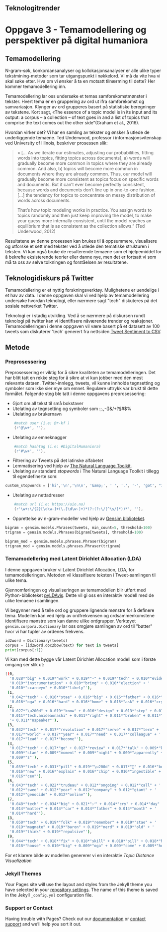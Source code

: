 ## Teknologitrender

# Oppgave 3 - Temamodellering og perspektiver på digital humaniora 

## Temamodellering

N-gram-søk, konkordansanalyser og kollokasjonsanalyser er alle ulike typer tekstmining-metoder som tar utgangspunkt i nøkkelord. Vi må da vite hva vi skal søke etter. Hva om vi ønsker å ta en motsatt tilnærming til dette? Her kommer temamodellering inn.

Temamodellering lar oss undersøke et temas samforekomstmønster i tekster. Hvert tema er en gruppering av ord ut ifra samforekomst og samvariasjon. Klynger av ord grupperes basert på statistiske beregninger av tekstene. Kort sagt, «The essence of a topic model is in its input and its output: a corpus – a collection – of text goes in and a list of topics that comprise the text comes out the other side”(Graham et al., 2016).

Hvordan virker det? Vi har en samling av tekster og ønsker å utlede de underliggende temaene. Ted Underwood, professor i informasjonsvitenskap ved University of Illinois, beskriver prosessen slik:

> « [... As we iterate our estimates, adjusting our probabilities, fitting words into topics, fitting topics across         documents], a) words will gradually become more common in topics where they are already common. And also, b) topics will become more common in documents where they are already common. Thus, our model will gradually become more consistent as topics focus on specific words and documents. But it can’t ever become perfectly consistent, because words and documents don’t line up in one-to-one fashion. [...] the tendency for topics to concentrate on messy distribution of words across documents.
> 
> That’s how topic modeling works in practice. You assign words to topics randomly and then just keep improving the model, to make your guess more internally consistent, until the model reaches an equilibrium that is as consistent as the collection allows.” (Ted Underwood, 2012)

Resultatene av denne prosessen kan brukes til å oppsummere, visualisere og utforske et sett med tekster ved å utlede den tematiske strukturen i teksten. Vi kan også bruke de resulterende temaene som et hjelpemiddel for å bekrefte eksisterende teorier eller danne nye, men det er fortsatt vi som må ta oss av selve tolkningen og forståelsen av resultatene.

## Teknologidiskurs på Twitter

Temamodellering er et nyttig forskningsverktøy. Mulighetene er uendelige i et hav av data. I denne oppgaven skal vi ved hjelp av temamodellering undersøke hvordan teknologi, eller nærmere sagt "tech" diskuteres på det sosiale nettverket Twitter.

Teknologi er i stadig utvikling. Ved å se nærmere på diskursen rundt teknologi på twitter kan vi identifisere nåværende trender og reaksjoner. Temamodelleringen i denne oppgaven vil være basert på et datasett av 100 tweets som diskuterer 'tech' generert fra nettsiden [Tweet Sentiment to CSV](https://twitter-sentiment-csv.herokuapp.com).

## Metode

### Preprosessering

Preprosessering er viktig for å sikre kvaliteten av temamodelleringen. Det har blitt tatt en rekke steg for å sikre at vi kun jobber med den mest relevante dataen. Twitter-innlegg, tweets, vil kunne innholde tegnsetting og symboler som ikke sier mye om emnet. Regulære uttrykk var brukt til dette formålet. Følgende steg ble tatt i denne oppgavens preprosessering:

- Gjort om all tekst til små bokstaver
- Utelating av tegnsetting og symboler som :;.,-()&/+?§#$%
- Utelating av brukernavn 
```python
    #match user (i.e: @r-kf )
    (r'@\w+', ''),
```
- Utelating av emneknagger
```python
    #match hashtag (i.e: #DigitalHumaniora)
    (r'#\w+', ''),
```
- Filtrering av Tweets på det latinske alfabetet
- Lemmatisering ved hjelp av [The Natural Language Toolkit](https://www.nltk.org).
- Utelating av standard _stopwords_ i The Natural Language Toolkit i tillegg til egendefinerte som:
```python
custom_stopwords = ['hi','\n','\n\n', '&amp;', ' ', '.', '-', 'got', "it's", 'it’s', "i'm", 'i’m', 'im', 'want', 'like', '$', '@']
```
- Utelating av nettadresser
```python
    #match url (i.e: https://uio.no)
    (r'\w+:\/{2}[\d\w-]+(\.[\d\w-]+)*(?:(?:\/[^\s/]*))*', ''),
```
- Opprettelse av n-gram-modeller ved hjelp av [Gensim biblioteket](https://github.com/RaRe-Technologies/gensim).
```python
bigram = gensim.models.Phrases(tweets, min_count=5, threshold=100)
trigram = gensim.models.Phrases(bigram[tweets], threshold=100)  

bigram_mod = gensim.models.phrases.Phraser(bigram)
trigram_mod = gensim.models.phrases.Phraser(trigram)
```





### Temamodellering med Latent Dirichlet Allocation (LDA)

I denne oppgaven bruker vi Latent Dirichlet Allocation, LDA, for temamodelleringen. Metoden vil klassifisere teksten i Tweet-samlingen til ulike tema.

Gjennomføringen og visualiseringen av temamodellen blir utført med Python-biblioteket [pyLDAvis](https://github.com/bmabey/pyLDAvis). Dette vil gi oss en interaktiv modell med de ulike temaene i samlingen.

Vi begynner med å telle ord og gruppere lignende mønstre for å definere tema. Modellen kan ved hjelp av ordfrekvensen og ordsammenkomstene identifisere mønstre som kan danne ulike ordgrupper. Verktøyet ```gensim.corpora.Dictionary``` lar oss omgjøre samlingen av ord til "bøtter" hvor vi har tupler av ordenes frekvens.
```python
id2word = Dictionary(tweets)
corpus = [id2word.doc2bow(text) for text in tweets]
print(corpus[:1])
```

Vi kan med dette bygge vår Latent Dirichlet Allocation modell som i første omgang ser slik ut:
```bash
[(0,
  '0.028*"big" + 0.019*"work" + 0.019*"-" + 0.019*"tech" + 0.010*"evidence" + '
  '0.010*"instrumentation" + 0.010*"bring" + 0.010*"election" + '
  '0.010*"ccarneym" + 0.010*"likely"'),
 (1,
  '0.042*"tech" + 0.016*"stae" + 0.016*"big" + 0.016*"father" + 0.016*"come" + '
  '0.016*"oga" + 0.016*"hard" + 0.016*"home" + 0.016*"ask" + 0.016*"cry"'),
 (2,
  '0.027*"\u200d" + 0.019*"know" + 0.016*"design" + 0.013*"step" + 0.012*"t" + '
  '0.011*"tech.anideaonashi" + 0.011*"right" + 0.011*"broken" + 0.011*"thank" '
  '+ 0.011*"nspeaker"'),
 (3,
  '0.032*"tech" + 0.017*"revolution" + 0.017*"serve" + 0.017*"term" + '
  '0.017*"world" + 0.017*"year" + 0.017*"need" + 0.017*"colleague" + '
  '0.017*"lead" + 0.017*"become"'),
 (4,
  '0.017*"tech" + 0.017*"go" + 0.017*"review" + 0.017*"talk" + 0.009*"know" + '
  '0.009*"stae" + 0.009*"moment" + 0.009*"night" + 0.009*"apparently" + '
  '0.009*"s"'),
 (5,
  '0.039*"tech" + 0.031*"pill" + 0.019*"\u200d" + 0.017*"👩" + 0.016*"bourla" + '
  '0.016*"new" + 0.016*"explain" + 0.016*"chip" + 0.016*"ingestible" + '
  '0.016*"ceo"'),
 (6,
  '0.043*"tech" + 0.022*"trudeau" + 0.012*"ongoing" + 0.012*"call" + '
  '0.012*"swee" + 0.012*"year" + 0.012*"company" + 0.012*"giant" + '
  '0.012*"genocide" + 0.012*"online"'),
 (7,
  '0.048*"tech" + 0.034*"big" + 0.021*"✅" + 0.014*"cry" + 0.014*"day" + '
  '0.014*"matter" + 0.014*"car" + 0.014*"father" + 0.014*"month" + '
  '0.014*"hard"'),
 (8,
  '0.050*"tech" + 0.019*"folk" + 0.019*"remember" + 0.019*"stae" + '
  '0.019*"magnate" + 0.019*"baron" + 0.019*"nerd" + 0.019*"old" + '
  '0.019*"think" + 0.019*"repulsive"'),
 (9,
  '0.044*"tech" + 0.018*"fix" + 0.018*"skill" + 0.018*"pill" + 0.018*"hard" + '
  '0.018*"house" + 0.010*"big" + 0.009*"oga" + 0.009*"come" + 0.009*"home"')]

```
For et klarere bilde av modellen genererer vi en interaktiv _Topic Distance Visualization_


<link rel="stylesheet" type="text/css" href="https://cdn.jsdelivr.net/gh/bmabey/pyLDAvis@3.3.1/pyLDAvis/js/ldavis.v1.0.0.css">


<div id="ldavis_el7691401932234444004124846910"></div>
<script type="text/javascript">

var ldavis_el7691401932234444004124846910_data = {"mdsDat": {"x": [0.21162683086413736, -0.0721025916327071, -0.062291287249925435, -0.03582523716115278, 0.020213662114146852, 0.00417320933049569, 0.010064358327147102, -0.07783436003485399, -0.003908165053179154, 0.005883580495891609], "y": [-0.05580472714571183, -0.1352824570605883, 0.1109156373893585, -0.10457102504941466, 0.04497158421049391, 0.05576816774037594, 0.06071273104956662, -0.04472111553682677, 0.04242739709718202, 0.02558380730556443], "topics": [1, 2, 3, 4, 5, 6, 7, 8, 9, 10], "cluster": [1, 1, 1, 1, 1, 1, 1, 1, 1, 1], "Freq": [15.694436447559385, 13.903831503100111, 13.088204755850569, 12.888496429621915, 10.66921149179229, 9.147215938971298, 8.178176360674351, 6.802078341344435, 6.611614243382699, 3.0167344877029474]}, "tinfo": {"Term": ["pill", "big", "\u200d", "tech", "hard", "car", "\u2705", "oga", "father", "cry", "day", "ask", "home", "trudeau", "need", "year", "staup", "world", "come", "guy", "\ud83d\udc69", "lead", "folk", "remember", "baron", "magnate", "nerd", "old", "think", "repulsive", "folk", "remember", "baron", "magnate", "nerd", "old", "repulsive", "think", "billionaire", "gullible", "nher", "climb", "entrepreneurship", "wear", "wealth", "akshata", "muhy", "e", "see", "successful", "m", "sunak", "praise", "stress", "conference", "guy", "hope", "quick", "combine", "jump", "great", "good", "large", "tech", "stae", "\u2705", "matter", "month", "project", "aeitech", "prohibit", "he_that_knoweth", "epic", "remove", "salamdeen", "aderojuifeoluw", "battle", "react", "field", "\ud83d\ude2d", "social", "send", "room", "long", "consistency", "building", "nthing", "the_iap", "business", "application", "state", "content", "rejoice", "51st", "loblaw", "high", "big", "tech", "cry", "day", "father", "oga", "ask", "home", "hard", "car", "come", "stae", "finally", "know", "thing", "go", "\ud83c\udffe", "pill", "bourla", "new", "explain", "ingestible", "chip", "ceo", "tiny", "crowd", "\ud83d\udc69", "feature", "under", "teacher", "nno", "earni", "nhow", "nthey", "suggest", "petition", "samanrha_henry", "facilitate", "invest", "freedom", "rate", "die", "chance", "lose", "ngibt", "gaerbear", "\u200d", "tech", "job", "follow", "pay", "high", "find", "s", "transition", "use", "say", "decline", "genomebc", "wonder", "iamsucrey", "donate", "highlight", "wish", "brandonvanzee", "several", "center", "itsyulez", "award", "nsfs", "represent", "explore", "humanity", "prou", "impoance", "pedi", "kid", "oppounitie", "relax", "buying", "funding", "mani", "anxious", "time", "get", "possible", "people", "father", "oga", "home", "ask", "day", "cry", "hard", "car", "tech", "come", "stae", "big", "more", "hope", "review", "talk", "night", "moment", "allegation", "channel", "apparently", "open", "weekend", "flight", "somewhat", "ridiculously", "delaware", "spacex", "sexually", "karikaalanx", "parent", "entender", "team", "tweet", "low", "cat", "series", "attendant", "dad", "deny", "late", "box", "1st", "notice", "soniathere", "crucial", "go", "hopefully", "tech", "know", "stae", "s", "antitrust", "come", "guy", "break", "work", "-", "evidence", "instrumentation", "election", "bring", "ccarneym", "place", "likely", "cuahsi", "correction", "journey", "bag", "wante", "hear", "oracle", "ms", "lot", "c", "phone", "rumor", "cockroach", "rule", "announce", "flamboyant", "ayirpelle", "multipl", "hydrologist", "hunt", "thumb", "big", "tech", "world", "s", "join", "tech.anideaonashi", "broken", "thank", "clock", "nspeaker", "muvaofmarkete", "grantham", "nall", "design", "dralexcconley", "blow", "stem", "love", "actual", "full", "analyse", "decade", "current", "cure", "nlearn", "science", "alinze", "earn", "web", "dataset", "graphic", "nmy", "development", "process", "datum", "\u200d", "step", "know", "finally", "n", "t", "right", "cell", "group", "cool", "job", "\ud83d\udc69", "look", "fix", "skill", "house", "nkenchor", "simply", "impoant", "playlist", "especially", "soft", "nethereum", "w", "seansenior", "data", "nbitcoin", "dissociate", "crypto", "unfixable", "head", "njust", "update", "tune", "essa", "scientist", "purpose", "cryptengine", "implement", "blockchain", "follower", "bean", "creag", "tech", "hard", "pill", "big", "oga", "come", "home", "chip", "explain", "car", "ingestible", "ask", "new", "cry", "trudeau", "swee", "ongoing", "call", "giant", "genocide", "blast", "federal", "regulate", "news", "plan", "layoff", "figure", "take", "bad", "liberal", "ronnie", "link", "government", "book", "week", "capability", "kingomark", "add", "buy", "cloud", "straight", "customer", "augment", "care", "tech", "year", "company", "online", "use", "thing", "revolution", "serve", "term", "colleague", "become", "currently", "ginni", "talent", "reminder", "tech_teacher", "promising", "lead", "year", "staup", "world", "need", "bake", "consider", "sausage", "brincadei", "creag", "cryptengine", "bean", "implement", "follower", "blockchain", "update", "purpose", "njust", "nbitcoin", "tech", "essa", "amistade", "n", "big", "good", "stae", "developer", "large", "rescomsp", "hope", "know", "conference", "home", "tech_mctechster"], "Freq": [4.0, 8.0, 3.0, 25.0, 4.0, 4.0, 2.0, 3.0, 3.0, 3.0, 3.0, 3.0, 3.0, 1.0, 1.0, 1.0, 1.0, 1.0, 4.0, 3.0, 2.0, 1.0, 2.0, 2.0, 2.0, 2.0, 2.0, 2.0, 2.0, 2.0, 2.1272526547681343, 2.127212162156132, 2.1271835668579655, 2.1271860715556152, 2.1271810621603158, 2.127162276927944, 2.127152049412541, 2.1271574762574486, 2.1271374386762516, 2.127138482300272, 1.4410289511101269, 1.4410142360114353, 1.441016740709085, 1.441016845071487, 1.4410027561472079, 1.4409955551414653, 1.4409923199070012, 1.440990337021362, 1.4409925286318053, 1.4409937809806301, 1.4409916937325886, 1.4409946158798466, 1.4409710299769793, 1.4409751001106599, 1.4409125870318213, 2.127150588338912, 2.1270343286230085, 0.7548314424150384, 0.7548282593617753, 0.7548265373821412, 1.441001608160785, 2.1271464138428295, 1.4408702158965816, 5.5579783529767885, 2.1271981775942552, 2.0800102529999123, 1.4090784942578736, 1.4090404950399196, 0.7381022181838524, 0.7380945443758471, 0.738093157543075, 0.7380920480768575, 0.7380883498561319, 0.7380880262618185, 0.7380813232367537, 0.7380805373648495, 0.7380826176140075, 0.7380780410658598, 0.7380825251584894, 0.7380789193932821, 0.7380730946956395, 0.738078133521378, 0.7380713380407949, 0.7380796590374272, 0.7380678709588648, 0.7380672237702379, 0.7380644501046938, 0.738064588787971, 0.7380737418842664, 0.7380711531297587, 0.7380640340548622, 0.7380626934498492, 0.7380528469371678, 0.738057099891002, 0.7380612603893182, 1.4090180283490126, 3.4053693510305054, 4.744417413076307, 1.4091007760377443, 1.4090880171762414, 1.40905436336764, 1.4090260719790904, 1.4090092450747898, 1.4089838198073024, 1.4090318042212149, 1.4090593559656193, 1.4090262568901266, 1.4090302324774064, 0.7380919556213392, 0.7380853912795516, 0.7380824327029712, 0.7380821091086578, 1.483003062461241, 2.89538775205835, 1.483067117933245, 1.4830665957418974, 1.4830495374912005, 1.4830413564934173, 1.4830413564934173, 1.4830105472038937, 1.4830084584385022, 1.4830021921423278, 1.5910582033724046, 0.7768475321527104, 0.776847445120819, 0.7768435286857102, 0.7768419621116666, 0.7768369142619705, 0.7768341292414487, 0.7768393511549272, 0.7768384808360141, 0.7768367401981879, 0.7768247297971871, 0.7768361309749487, 0.7768295165512092, 0.7768337811138833, 0.7768230761912522, 0.7768332589225355, 0.7768239465101654, 0.7768240335420566, 0.7768314312528181, 0.7768187245966868, 1.7654022286825881, 3.601543630494446, 0.8669168364695149, 0.7768242076058393, 0.7768581500434502, 0.7768580630115589, 0.7768530151618629, 0.7768526670342977, 0.7768458785467754, 0.7768439638451666, 1.506949538853705, 0.7894445257738071, 0.7894412690255234, 0.7894398977630881, 0.7894347555289559, 0.7894358696796846, 0.7894378408694352, 0.7894356982718801, 0.7894351840484669, 0.7894365553109022, 0.7894340698977382, 0.7894292704792149, 0.7894324415235964, 0.7894324415235964, 0.7894348412328581, 0.7894285848479973, 0.7894266136582466, 0.789425499507518, 0.7894181289719284, 0.7894233569099629, 0.7894171005251021, 0.7894189003070483, 0.789417529044613, 0.7894152150392535, 0.7894070731685442, 0.7894115297714588, 0.7894078445036641, 0.7894084444309795, 0.7894038164202605, 0.7893961030690622, 1.3337189838548817, 1.5071120334522827, 1.5070984922357344, 1.5070575257704812, 1.507054440430002, 1.5070376424651701, 1.5070420990680846, 1.5070945498562331, 1.5070100458086606, 3.861160655762249, 1.5071070626259548, 1.507142544041467, 1.5071166614630016, 0.7894530104601252, 0.7894348412328581, 1.2602720087020287, 1.2602581031979692, 0.6601585551870478, 0.660160612634077, 0.6601547950252358, 0.6601533760962501, 0.660155575436178, 0.660152595685308, 0.6601538727213951, 0.6601516733814674, 0.6601474165945104, 0.6601467071300176, 0.6601498997202353, 0.6601430888611041, 0.6601437273791476, 0.6601441530578434, 0.6601458557726262, 0.6601513895956702, 0.6601473456480611, 0.6601419537179156, 0.6601450044152347, 0.6601437273791476, 0.6601401800566835, 0.6601406766818285, 0.6601421665572634, 0.6601393996457414, 0.660141811825017, 0.6601381226096543, 0.6601440111649448, 0.6601363489484222, 0.6601414570927706, 0.6601403928960313, 1.2602832182410153, 0.6601423793966112, 1.2603374213282676, 0.6601755823348757, 0.6601717512266145, 0.6601549369181344, 0.6601515314885688, 0.6601484807912497, 0.6601452172545826, 0.6601436564326983, 1.2212539793868409, 1.2212486267233087, 0.6397174386506616, 0.6397170128706079, 0.6397131808501246, 0.6397148231446175, 0.6397109911241342, 0.6397102612154707, 0.6397108694726903, 0.6397093488296414, 0.639708558095256, 0.6397062467178215, 0.639709774609695, 0.6397064900207093, 0.639705638460602, 0.6397044219461628, 0.6397049693776604, 0.6397009548800113, 0.6397015023115089, 0.6397008332285674, 0.6396993734112405, 0.6396989476311867, 0.6397005899256796, 0.6397039961661092, 0.6396987043282989, 0.6396994342369624, 0.639700042494182, 0.63969998166846, 0.6396966362537524, 0.6396965146023085, 1.8027521390924655, 1.2212414492881178, 0.6397084972695339, 0.6397021713944505, 0.6396998600170161, 0.6493465862495995, 0.649337885136872, 0.6493370694075538, 0.649331141774508, 0.64933630806019, 0.6493260298707806, 0.6493038420333254, 0.6493061260754164, 0.9338542106661449, 0.5907966899420107, 0.5776600762376839, 0.5686131486611691, 0.5794764335195599, 0.5615849880013547, 0.5611622226867049, 0.5743717625920794, 0.56034975628577, 0.5574001878350399, 0.5555087290739342, 0.5568734442232958, 0.5409065760765154, 0.5465181412023302, 0.5457985047978073, 0.5396531264061574, 0.5454636207217057, 0.5355076987749346, 0.5337366960431511, 0.5079961942612419, 0.5072004231203529, 0.504802178924822, 1.594010896222588, 0.7852064673429644, 1.1160358249134825, 0.649334024018099, 0.6491346597727291, 0.7284245283777045, 0.6493412024360993, 0.5794738231857416, 0.5735211744410069, 0.5656806561441667, 0.5740483531083873, 0.5590563358788198, 0.5587924202534023, 0.8742730867932788, 0.8742672971748778, 0.8742379872317231, 0.45795492561289697, 0.4579546542245344, 0.457953613902478, 0.4579524378862403, 0.4579526188118153, 0.4579521664978778, 0.45795067386188376, 0.45795017631655244, 0.45795071909327756, 0.4579483218294084, 0.45794818613522714, 0.457945788871358, 0.45794741720153326, 0.45794805044104586, 0.4579449747062704, 0.4579420798970699, 0.45794370822724517, 0.4579420346656762, 0.45794836706080216, 0.457940949112226, 0.4579399992529571, 0.4579435725330639, 0.4579436177644577, 0.45793588319612516, 0.4579367425926066, 0.45793561180776265, 0.4579346167171, 2.1353563685704136, 0.8742558084008635, 0.8742639500517397, 0.4683018330918221, 0.4579641528172234, 0.45796062476851035, 0.4579589964383351, 0.4579576394965224, 0.4579576394965224, 0.4579568253314348, 0.4579547899187157, 0.457953613902478, 0.45795166895254646, 0.4579512618700026, 1.0421572131071504, 0.5459090009916606, 0.5459099682189209, 0.5459093087457889, 0.5459037691714796, 0.5459031976280986, 0.5459004718058195, 0.5458992407893063, 0.5458956796343932, 0.5458954598100159, 0.5458928219174877, 0.5459003838760685, 0.5458939650042499, 0.545893877074499, 0.5458925141633594, 0.5458918546902274, 0.5458899642005821, 0.545886578905171, 0.5458835013638881, 0.5458902719547104, 0.5458870185539256, 0.5458855677130352, 0.5458823143122504, 0.5458800721036015, 0.5458759394053073, 0.5458757635458054, 0.545868421411602, 0.5458662231678284, 0.545862530118289, 0.5458646404323115, 2.0346777300898875, 0.5459075941156455, 0.5459038571012306, 0.5459009114545741, 0.5459000321570647, 0.5458798962440996, 0.36280883929274893, 0.3628022194241519, 0.36280137689542136, 0.36279900979089275, 0.36279435582266695, 0.36278833776030595, 0.36278669282326065, 0.36278548921078846, 0.3627830017450126, 0.3627827209021024, 0.3627777459705507, 0.36279868882756683, 0.36280017328294917, 0.36279327257144195, 0.362800815209601, 0.3627991702725557, 0.03298849779909377, 0.03298773049614275, 0.03298783831976005, 0.03298750481880421, 0.0329876001047916, 0.032987216453316086, 0.0329872916790956, 0.03298707101680903, 0.032986918057724024, 0.032986817756684675, 0.03298673500832721, 0.032986644737391796, 0.03298650682346269, 0.032986732500801225, 0.6925944039085358, 0.03298692056525, 0.03300005749387876, 0.03299714124115968, 0.03299689801113926, 0.03299399931110207, 0.03299352288116516, 0.03299304394370227, 0.0329924371224142, 0.03299161465389154, 0.032991597101209656, 0.0329913739313971, 0.03299133631850735, 0.032991283660461695, 0.032991278645409725], "Total": [4.0, 8.0, 3.0, 25.0, 4.0, 4.0, 2.0, 3.0, 3.0, 3.0, 3.0, 3.0, 3.0, 1.0, 1.0, 1.0, 1.0, 1.0, 4.0, 3.0, 2.0, 1.0, 2.0, 2.0, 2.0, 2.0, 2.0, 2.0, 2.0, 2.0, 2.638269143718378, 2.6382341516443732, 2.6382110642499375, 2.63821785863206, 2.6382153676442925, 2.638196795844627, 2.6381897720603344, 2.6381997991084014, 2.63817906949879, 2.6381856031448034, 1.9520298352410923, 1.9520165078378136, 1.9520214127059219, 1.9520265611830014, 1.95200868479914, 1.9520014982379315, 1.9519972931464928, 1.9519947449866375, 1.951998167686972, 1.9520000878561972, 1.9519973900483707, 1.9520013614121692, 1.9519802081378113, 1.9519924124597283, 1.9519868114450916, 3.238319507349301, 3.355752922291031, 1.2658234727925848, 1.2658219246744151, 1.2658196051138295, 2.533512489914645, 3.9092723489529235, 2.560202298922591, 25.593425428007812, 6.431990214034999, 2.592548912387605, 1.9216009401514362, 1.9215765589541223, 1.2506143062459028, 1.2506095843068457, 1.2506085931431623, 1.2506067208403209, 1.2506037347616983, 1.2506045056057025, 1.250596351491674, 1.250596101997023, 1.2506001722293911, 1.250593813696126, 1.2506068454936203, 1.2506008459294276, 1.250592037152384, 1.2506009606579325, 1.2505895768996507, 1.2506037062901216, 1.2505843977657798, 1.2505845924004901, 1.2505807776211941, 1.2505841125644466, 1.2505997933673119, 1.250596016173418, 1.2505840049273498, 1.2505839419536493, 1.2505743560591778, 1.250584274092854, 1.2505916072483723, 2.627798908383118, 8.210739186755001, 25.593425428007812, 3.7732332335003846, 3.773207990456927, 3.773240400010873, 3.773225112312175, 3.773165347965082, 3.7731452244592147, 4.189536254892888, 4.269428320557178, 4.373367146260894, 6.431990214034999, 1.8409237728406003, 4.11417941682374, 1.746864915078812, 3.1339978760101075, 1.9920038839132888, 4.237069651826569, 2.408377431642413, 2.408389960983464, 2.408381472946738, 2.4083718949523027, 2.4083752559054643, 2.4083305417068868, 2.4083393794397083, 2.4083323433153767, 2.600081193247083, 1.2858345220262861, 1.2858348879730288, 1.2858317842198472, 1.2858340924635152, 1.2858258958580913, 1.2858232916573167, 1.2858332210606256, 1.2858347265322323, 1.2858330835732354, 1.285813934838311, 1.2858331687202063, 1.2858235340856612, 1.285831164773228, 1.2858135537599296, 1.2858336753463673, 1.2858189873622088, 1.2858197531219893, 1.2858323957114857, 1.285812221063763, 3.8093915105831977, 25.593425428007812, 2.5618967770880494, 1.2858277543491794, 1.8859805245404426, 2.627798908383118, 2.003508557302299, 3.141989268813539, 1.9653948871381928, 2.439058109673771, 2.014877512057928, 1.2972953813097796, 1.2972901182622694, 1.2972890039806773, 1.2972817815774464, 1.2972844539531554, 1.2972877019370614, 1.2972862916283745, 1.2972855221088646, 1.2972879333483562, 1.2972842876851551, 1.297276547367747, 1.2972822954014818, 1.2972824987814924, 1.2972868819869174, 1.2972787984020506, 1.2972771041183793, 1.297277880210025, 1.2972696640773111, 1.2972783152861962, 1.2972695849778972, 1.297273856129916, 1.297272367555582, 1.297270326166802, 1.297260227111166, 1.2972681715402234, 1.2972639099357706, 1.2972655107344013, 1.297262039608132, 1.2972510571529299, 2.67036984175193, 3.773240400010873, 3.773225112312175, 3.7731452244592147, 3.773165347965082, 3.773207990456927, 3.7732332335003846, 4.189536254892888, 4.269428320557178, 25.593425428007812, 4.373367146260894, 6.431990214034999, 8.210739186755001, 1.9834867996140584, 3.355752922291031, 1.7798988689333735, 1.779894248027593, 1.179759496019147, 1.1797634872015956, 1.1797558374498107, 1.1797535889035171, 1.1797587788130726, 1.1797539635404988, 1.1797563871284387, 1.17975369061689, 1.1797503945353396, 1.1797492637456357, 1.17975680120881, 1.1797451552414784, 1.1797465264671947, 1.1797477380254442, 1.17975157005055, 1.1797621931248903, 1.17975512127767, 1.179745630976384, 1.179751157790429, 1.179749468269143, 1.1797437759769345, 1.1797449440653676, 1.1797478201643512, 1.1797428921221444, 1.179747369926233, 1.179741810640841, 1.17975297494309, 1.1797398678540716, 1.1797491618894493, 1.179747782532254, 3.1339978760101075, 1.1797566174498149, 25.593425428007812, 4.11417941682374, 6.431990214034999, 3.141989268813539, 1.85071010089545, 4.373367146260894, 3.238319507349301, 1.8507123087624013, 1.7427322036619628, 1.7427328714592485, 1.1611769597847146, 1.1611764970551004, 1.161172959027344, 1.1611760628121786, 1.1611715931753097, 1.1611715248180439, 1.1611736290750632, 1.1611714236631872, 1.1611701407860715, 1.161166948191266, 1.1611733770129717, 1.1611677926808939, 1.1611679616983646, 1.1611670591821117, 1.1611684979882857, 1.161163365704276, 1.1611647538591763, 1.1611638707308296, 1.1611618687872556, 1.1611618240192774, 1.1611648796371081, 1.161171209284956, 1.1611620244883778, 1.16116337286983, 1.1611644977569702, 1.1611647086882948, 1.161159248866588, 1.1611618030245814, 8.210739186755001, 25.593425428007812, 1.4910073639863382, 3.141989268813539, 1.7731152720702676, 1.1699385455038207, 1.1699328643240696, 1.1699348496822035, 1.1699280229712494, 1.169937490435345, 1.169927706581753, 1.1699084539956366, 1.169913332284974, 1.7653351907147619, 1.1814415391976587, 1.1585149045661471, 1.157068491698379, 1.1836471615999549, 1.155946853254436, 1.1558857834695975, 1.1846482865030366, 1.1557521722452355, 1.155282145192071, 1.1549750095677718, 1.1714683670437889, 1.1526500603439347, 1.171640309700067, 1.1716396904497004, 1.1717397833970766, 1.1903171569965274, 1.1718244880525532, 1.1926016845115253, 1.1722669219769435, 1.1722882155081578, 1.1723435674285072, 3.8093915105831977, 1.8582802956163484, 4.11417941682374, 1.8409237728406003, 1.840846635742656, 3.211364750007805, 2.5470711039261476, 1.8764450791063214, 1.8709987814262015, 1.7381581536551063, 2.5618967770880494, 2.600081193247083, 1.8738890179762788, 1.412275076367381, 1.4122696936072838, 1.412242235381164, 0.9959388869410984, 0.9959417186915781, 0.9959406301308351, 0.9959382689751056, 0.995940743955311, 0.9959404881654724, 0.9959394921950867, 0.995938692856802, 0.9959404963380855, 0.9959373243915676, 0.9959386188183916, 0.9959341280869985, 0.995937886934337, 0.995939309442204, 0.9959353286769898, 0.9959297832458576, 0.9959340699298428, 0.9959313406082849, 0.9959471940077785, 0.9959326720793238, 0.9959320362367331, 0.9959404627896966, 0.9959409716144996, 0.9959357671299652, 0.9959377548339928, 0.9959431113766654, 0.9959422385487099, 25.593425428007812, 4.189536254892888, 4.237069651826569, 8.210739186755001, 3.773225112312175, 4.373367146260894, 3.7731452244592147, 2.4083752559054643, 2.408381472946738, 4.269428320557178, 2.4083718949523027, 3.773165347965082, 2.408389960983464, 3.7732332335003846, 1.572162349652314, 1.0758955714273954, 1.075897884110988, 1.0758976268410423, 1.0758916317484046, 1.0758929997840498, 1.075888941795381, 1.075887665910162, 1.0758852118716444, 1.0758851314607016, 1.0758829784723498, 1.0758980438462817, 1.075886186580224, 1.0758865542608491, 1.0758851208948783, 1.075884973432259, 1.0758814149473994, 1.0758797130989832, 1.0758761414490534, 1.0758934100148327, 1.0758895330914346, 1.0758912128051248, 1.0758859779385357, 1.0758885799175912, 1.0758817494360529, 1.0758875937587213, 1.0758813151780497, 1.0758825830163132, 1.0758774427504432, 1.0758837078770258, 25.593425428007812, 1.4057290980522497, 1.7821072778555676, 1.7820873452544628, 2.439058109673771, 1.746864915078812, 0.9094485239311398, 0.9094466994309773, 0.9094459260557621, 0.9094434079193459, 0.9094521636282292, 0.9094375276479587, 0.9094383946458129, 0.9094371328756429, 0.9094343342761193, 0.9094360041108799, 0.9094456424826979, 1.3257661225791102, 1.4057290980522497, 1.40573171292749, 1.4910073639863382, 1.627107280824492, 0.9959329056956127, 0.9959248411372368, 0.9959425558065506, 0.9959349533463736, 0.9959422385487099, 0.9959404627896966, 0.9959431113766654, 0.9959409716144996, 0.9959377548339928, 0.9959357671299652, 0.9959340699298428, 0.9959320362367331, 0.9959297832458576, 0.9959386188183916, 25.593425428007812, 0.9959471940077785, 1.265677935674201, 1.840846635742656, 8.210739186755001, 3.9092723489529235, 6.431990214034999, 1.1797226840076267, 2.560202298922591, 1.1611297865041148, 3.355752922291031, 4.11417941682374, 1.9519868114450916, 3.7731452244592147, 1.1797275248346555], "Category": ["Default", "Default", "Default", "Default", "Default", "Default", "Default", "Default", "Default", "Default", "Default", "Default", "Default", "Default", "Default", "Default", "Default", "Default", "Default", "Default", "Default", "Default", "Default", "Default", "Default", "Default", "Default", "Default", "Default", "Default", "Topic1", "Topic1", "Topic1", "Topic1", "Topic1", "Topic1", "Topic1", "Topic1", "Topic1", "Topic1", "Topic1", "Topic1", "Topic1", "Topic1", "Topic1", "Topic1", "Topic1", "Topic1", "Topic1", "Topic1", "Topic1", "Topic1", "Topic1", "Topic1", "Topic1", "Topic1", "Topic1", "Topic1", "Topic1", "Topic1", "Topic1", "Topic1", "Topic1", "Topic1", "Topic1", "Topic2", "Topic2", "Topic2", "Topic2", "Topic2", "Topic2", "Topic2", "Topic2", "Topic2", "Topic2", "Topic2", "Topic2", "Topic2", "Topic2", "Topic2", "Topic2", "Topic2", "Topic2", "Topic2", "Topic2", "Topic2", "Topic2", "Topic2", "Topic2", "Topic2", "Topic2", "Topic2", "Topic2", "Topic2", "Topic2", "Topic2", "Topic2", "Topic2", "Topic2", "Topic2", "Topic2", "Topic2", "Topic2", "Topic2", "Topic2", "Topic2", "Topic2", "Topic2", "Topic2", "Topic2", "Topic2", "Topic2", "Topic3", "Topic3", "Topic3", "Topic3", "Topic3", "Topic3", "Topic3", "Topic3", "Topic3", "Topic3", "Topic3", "Topic3", "Topic3", "Topic3", "Topic3", "Topic3", "Topic3", "Topic3", "Topic3", "Topic3", "Topic3", "Topic3", "Topic3", "Topic3", "Topic3", "Topic3", "Topic3", "Topic3", "Topic3", "Topic3", "Topic3", "Topic3", "Topic3", "Topic3", "Topic3", "Topic3", "Topic3", "Topic3", "Topic3", "Topic3", "Topic4", "Topic4", "Topic4", "Topic4", "Topic4", "Topic4", "Topic4", "Topic4", "Topic4", "Topic4", "Topic4", "Topic4", "Topic4", "Topic4", "Topic4", "Topic4", "Topic4", "Topic4", "Topic4", "Topic4", "Topic4", "Topic4", "Topic4", "Topic4", "Topic4", "Topic4", "Topic4", "Topic4", "Topic4", "Topic4", "Topic4", "Topic4", "Topic4", "Topic4", "Topic4", "Topic4", "Topic4", "Topic4", "Topic4", "Topic4", "Topic4", "Topic4", "Topic4", "Topic4", "Topic4", "Topic5", "Topic5", "Topic5", "Topic5", "Topic5", "Topic5", "Topic5", "Topic5", "Topic5", "Topic5", "Topic5", "Topic5", "Topic5", "Topic5", "Topic5", "Topic5", "Topic5", "Topic5", "Topic5", "Topic5", "Topic5", "Topic5", "Topic5", "Topic5", "Topic5", "Topic5", "Topic5", "Topic5", "Topic5", "Topic5", "Topic5", "Topic5", "Topic5", "Topic5", "Topic5", "Topic5", "Topic5", "Topic5", "Topic5", "Topic5", "Topic5", "Topic5", "Topic6", "Topic6", "Topic6", "Topic6", "Topic6", "Topic6", "Topic6", "Topic6", "Topic6", "Topic6", "Topic6", "Topic6", "Topic6", "Topic6", "Topic6", "Topic6", "Topic6", "Topic6", "Topic6", "Topic6", "Topic6", "Topic6", "Topic6", "Topic6", "Topic6", "Topic6", "Topic6", "Topic6", "Topic6", "Topic6", "Topic6", "Topic6", "Topic6", "Topic6", "Topic6", "Topic7", "Topic7", "Topic7", "Topic7", "Topic7", "Topic7", "Topic7", "Topic7", "Topic7", "Topic7", "Topic7", "Topic7", "Topic7", "Topic7", "Topic7", "Topic7", "Topic7", "Topic7", "Topic7", "Topic7", "Topic7", "Topic7", "Topic7", "Topic7", "Topic7", "Topic7", "Topic7", "Topic7", "Topic7", "Topic7", "Topic7", "Topic7", "Topic7", "Topic7", "Topic7", "Topic7", "Topic7", "Topic7", "Topic7", "Topic7", "Topic7", "Topic7", "Topic7", "Topic8", "Topic8", "Topic8", "Topic8", "Topic8", "Topic8", "Topic8", "Topic8", "Topic8", "Topic8", "Topic8", "Topic8", "Topic8", "Topic8", "Topic8", "Topic8", "Topic8", "Topic8", "Topic8", "Topic8", "Topic8", "Topic8", "Topic8", "Topic8", "Topic8", "Topic8", "Topic8", "Topic8", "Topic8", "Topic8", "Topic8", "Topic8", "Topic8", "Topic8", "Topic8", "Topic8", "Topic8", "Topic8", "Topic8", "Topic8", "Topic8", "Topic8", "Topic8", "Topic8", "Topic9", "Topic9", "Topic9", "Topic9", "Topic9", "Topic9", "Topic9", "Topic9", "Topic9", "Topic9", "Topic9", "Topic9", "Topic9", "Topic9", "Topic9", "Topic9", "Topic9", "Topic9", "Topic9", "Topic9", "Topic9", "Topic9", "Topic9", "Topic9", "Topic9", "Topic9", "Topic9", "Topic9", "Topic9", "Topic9", "Topic9", "Topic9", "Topic9", "Topic9", "Topic9", "Topic9", "Topic10", "Topic10", "Topic10", "Topic10", "Topic10", "Topic10", "Topic10", "Topic10", "Topic10", "Topic10", "Topic10", "Topic10", "Topic10", "Topic10", "Topic10", "Topic10", "Topic10", "Topic10", "Topic10", "Topic10", "Topic10", "Topic10", "Topic10", "Topic10", "Topic10", "Topic10", "Topic10", "Topic10", "Topic10", "Topic10", "Topic10", "Topic10", "Topic10", "Topic10", "Topic10", "Topic10", "Topic10", "Topic10", "Topic10", "Topic10", "Topic10", "Topic10", "Topic10", "Topic10", "Topic10"], "logprob": [30.0, 29.0, 28.0, 27.0, 26.0, 25.0, 24.0, 23.0, 22.0, 21.0, 20.0, 19.0, 18.0, 17.0, 16.0, 15.0, 14.0, 13.0, 12.0, 11.0, 10.0, 9.0, 8.0, 7.0, 6.0, 5.0, 4.0, 3.0, 2.0, 1.0, -3.9642, -3.9642, -3.9642, -3.9642, -3.9642, -3.9642, -3.9642, -3.9642, -3.9642, -3.9642, -4.3537, -4.3537, -4.3537, -4.3537, -4.3537, -4.3537, -4.3537, -4.3537, -4.3537, -4.3537, -4.3537, -4.3537, -4.3537, -4.3537, -4.3537, -3.9642, -3.9643, -5.0003, -5.0003, -5.0003, -4.3537, -3.9642, -4.3538, -3.0038, -3.9642, -3.8655, -4.2549, -4.255, -4.9016, -4.9016, -4.9016, -4.9016, -4.9016, -4.9016, -4.9016, -4.9016, -4.9016, -4.9016, -4.9016, -4.9016, -4.9016, -4.9016, -4.9016, -4.9016, -4.9016, -4.9016, -4.9016, -4.9016, -4.9016, -4.9016, -4.9016, -4.9016, -4.9016, -4.9016, -4.9016, -4.255, -3.3725, -3.0409, -4.2549, -4.2549, -4.255, -4.255, -4.255, -4.255, -4.255, -4.255, -4.255, -4.255, -4.9016, -4.9016, -4.9016, -4.9016, -4.1434, -3.4743, -4.1433, -4.1433, -4.1433, -4.1433, -4.1433, -4.1434, -4.1434, -4.1434, -4.073, -4.7899, -4.7899, -4.7899, -4.7899, -4.7899, -4.79, -4.7899, -4.7899, -4.7899, -4.79, -4.79, -4.79, -4.79, -4.79, -4.79, -4.79, -4.79, -4.79, -4.79, -3.969, -3.2561, -4.6802, -4.79, -4.7899, -4.7899, -4.7899, -4.7899, -4.7899, -4.7899, -4.112, -4.7585, -4.7585, -4.7585, -4.7585, -4.7585, -4.7585, -4.7585, -4.7585, -4.7585, -4.7585, -4.7585, -4.7585, -4.7585, -4.7585, -4.7585, -4.7585, -4.7585, -4.7585, -4.7585, -4.7585, -4.7585, -4.7585, -4.7585, -4.7585, -4.7585, -4.7585, -4.7585, -4.7585, -4.7585, -4.2341, -4.1119, -4.1119, -4.1119, -4.1119, -4.1119, -4.1119, -4.1119, -4.1119, -3.1711, -4.1119, -4.1118, -4.1118, -4.7585, -4.7585, -4.1017, -4.1018, -4.7484, -4.7483, -4.7484, -4.7484, -4.7484, -4.7484, -4.7484, -4.7484, -4.7484, -4.7484, -4.7484, -4.7484, -4.7484, -4.7484, -4.7484, -4.7484, -4.7484, -4.7484, -4.7484, -4.7484, -4.7484, -4.7484, -4.7484, -4.7484, -4.7484, -4.7484, -4.7484, -4.7484, -4.7484, -4.7484, -4.1017, -4.7484, -4.1017, -4.7483, -4.7483, -4.7484, -4.7484, -4.7484, -4.7484, -4.7484, -3.9793, -3.9793, -4.6259, -4.6259, -4.6259, -4.6259, -4.6259, -4.6259, -4.6259, -4.6259, -4.6259, -4.6259, -4.6259, -4.6259, -4.6259, -4.6259, -4.6259, -4.6259, -4.6259, -4.6259, -4.6259, -4.6259, -4.6259, -4.6259, -4.6259, -4.6259, -4.6259, -4.6259, -4.6259, -4.6259, -3.5898, -3.9793, -4.6259, -4.6259, -4.6259, -4.499, -4.499, -4.499, -4.499, -4.499, -4.499, -4.499, -4.499, -4.1356, -4.5935, -4.616, -4.6317, -4.6128, -4.6442, -4.6449, -4.6217, -4.6464, -4.6517, -4.6551, -4.6526, -4.6817, -4.6714, -4.6727, -4.684, -4.6733, -4.6917, -4.695, -4.7445, -4.746, -4.7508, -3.6009, -4.309, -3.9574, -4.499, -4.4993, -4.3841, -4.499, -4.6128, -4.6231, -4.6369, -4.6222, -4.6487, -4.6492, -4.0173, -4.0173, -4.0173, -4.6639, -4.6639, -4.6639, -4.6639, -4.6639, -4.6639, -4.6639, -4.6639, -4.6639, -4.6639, -4.6639, -4.6639, -4.6639, -4.6639, -4.6639, -4.664, -4.6639, -4.664, -4.6639, -4.664, -4.664, -4.664, -4.664, -4.664, -4.664, -4.664, -4.664, -3.1243, -4.0173, -4.0173, -4.6416, -4.6639, -4.6639, -4.6639, -4.6639, -4.6639, -4.6639, -4.6639, -4.6639, -4.6639, -4.6639, -3.8132, -4.4598, -4.4598, -4.4598, -4.4599, -4.4599, -4.4599, -4.4599, -4.4599, -4.4599, -4.4599, -4.4599, -4.4599, -4.4599, -4.4599, -4.4599, -4.4599, -4.4599, -4.4599, -4.4599, -4.4599, -4.4599, -4.4599, -4.4599, -4.4599, -4.4599, -4.4599, -4.4599, -4.4599, -4.4599, -3.1442, -4.4598, -4.4599, -4.4599, -4.4599, -4.4599, -4.0838, -4.0838, -4.0838, -4.0838, -4.0838, -4.0838, -4.0838, -4.0838, -4.0838, -4.0838, -4.0839, -4.0838, -4.0838, -4.0838, -4.0838, -4.0838, -6.4815, -6.4815, -6.4815, -6.4815, -6.4815, -6.4815, -6.4815, -6.4815, -6.4815, -6.4815, -6.4815, -6.4815, -6.4815, -6.4815, -3.4372, -6.4815, -6.4811, -6.4812, -6.4812, -6.4813, -6.4813, -6.4813, -6.4814, -6.4814, -6.4814, -6.4814, -6.4814, -6.4814, -6.4814], "loglift": [30.0, 29.0, 28.0, 27.0, 26.0, 25.0, 24.0, 23.0, 22.0, 21.0, 20.0, 19.0, 18.0, 17.0, 16.0, 15.0, 14.0, 13.0, 12.0, 11.0, 10.0, 9.0, 8.0, 7.0, 6.0, 5.0, 4.0, 3.0, 2.0, 1.0, 1.6366, 1.6366, 1.6366, 1.6366, 1.6366, 1.6366, 1.6366, 1.6366, 1.6366, 1.6366, 1.5484, 1.5483, 1.5483, 1.5483, 1.5483, 1.5483, 1.5483, 1.5483, 1.5483, 1.5483, 1.5483, 1.5483, 1.5483, 1.5483, 1.5483, 1.4316, 1.3959, 1.3349, 1.3349, 1.3349, 1.2876, 1.2433, 1.277, 0.3248, 0.7454, 1.7527, 1.6628, 1.6628, 1.4457, 1.4457, 1.4457, 1.4457, 1.4457, 1.4457, 1.4457, 1.4457, 1.4457, 1.4457, 1.4457, 1.4457, 1.4457, 1.4457, 1.4457, 1.4457, 1.4457, 1.4457, 1.4457, 1.4457, 1.4457, 1.4457, 1.4457, 1.4457, 1.4457, 1.4457, 1.4457, 1.3498, 1.0929, 0.2876, 0.988, 0.988, 0.988, 0.988, 0.988, 0.988, 0.8833, 0.8644, 0.8404, 0.4546, 1.0591, 0.2549, 1.1115, 0.527, 1.7384, 1.6527, 1.5486, 1.5486, 1.5486, 1.5486, 1.5486, 1.5486, 1.5486, 1.5486, 1.5423, 1.5295, 1.5295, 1.5295, 1.5295, 1.5295, 1.5295, 1.5295, 1.5295, 1.5295, 1.5295, 1.5295, 1.5295, 1.5295, 1.5295, 1.5295, 1.5295, 1.5295, 1.5295, 1.5295, 1.2644, 0.0725, 0.9499, 1.5295, 1.1465, 0.8148, 1.0861, 0.6361, 1.1053, 0.8893, 1.7584, 1.5521, 1.5521, 1.5521, 1.5521, 1.5521, 1.5521, 1.5521, 1.5521, 1.5521, 1.5521, 1.5521, 1.5521, 1.5521, 1.5521, 1.5521, 1.5521, 1.5521, 1.5521, 1.5521, 1.5521, 1.5521, 1.5521, 1.5521, 1.5521, 1.5521, 1.5521, 1.5521, 1.5521, 1.5521, 1.3546, 1.1311, 1.1311, 1.1311, 1.1311, 1.1311, 1.1311, 1.0264, 1.0075, 0.1575, 0.9835, 0.5978, 0.3536, 1.1276, 0.6017, 1.8926, 1.8926, 1.6572, 1.6572, 1.6572, 1.6572, 1.6572, 1.6572, 1.6572, 1.6572, 1.6572, 1.6572, 1.6572, 1.6572, 1.6572, 1.6572, 1.6572, 1.6572, 1.6572, 1.6572, 1.6572, 1.6572, 1.6572, 1.6572, 1.6572, 1.6572, 1.6572, 1.6572, 1.6572, 1.6572, 1.6572, 1.6572, 1.3268, 1.6572, -0.7731, 0.4081, -0.0387, 0.6777, 1.207, 0.347, 0.6475, 1.2069, 2.0361, 2.0361, 1.7956, 1.7956, 1.7956, 1.7956, 1.7956, 1.7956, 1.7956, 1.7955, 1.7955, 1.7955, 1.7955, 1.7955, 1.7955, 1.7955, 1.7955, 1.7955, 1.7955, 1.7955, 1.7955, 1.7955, 1.7955, 1.7955, 1.7955, 1.7955, 1.7955, 1.7955, 1.7955, 1.7955, 0.8756, -0.6507, 1.5455, 0.8001, 1.3722, 1.915, 1.915, 1.9149, 1.9149, 1.9149, 1.9149, 1.9149, 1.9149, 1.8669, 1.8107, 1.8078, 1.7933, 1.7895, 1.7818, 1.7811, 1.7798, 1.7798, 1.7749, 1.7718, 1.76, 1.7471, 1.7411, 1.7398, 1.7284, 1.7234, 1.7206, 1.6997, 1.6675, 1.6659, 1.6611, 1.6325, 1.6422, 1.199, 1.4616, 1.4614, 1.0201, 1.137, 1.3287, 1.3213, 1.3811, 1.0079, 0.9667, 1.2937, 2.2084, 2.2084, 2.2084, 1.911, 1.911, 1.911, 1.911, 1.911, 1.911, 1.911, 1.911, 1.911, 1.911, 1.911, 1.911, 1.911, 1.911, 1.911, 1.911, 1.911, 1.911, 1.911, 1.911, 1.911, 1.911, 1.911, 1.911, 1.911, 1.911, 1.911, 0.2042, 1.121, 1.1097, -0.1761, 0.579, 0.4314, 0.5791, 1.028, 1.028, 0.4555, 1.028, 0.579, 1.028, 0.579, 2.3052, 2.0379, 2.0379, 2.0379, 2.0379, 2.0379, 2.0379, 2.0379, 2.0379, 2.0379, 2.0379, 2.0379, 2.0379, 2.0379, 2.0379, 2.0379, 2.0379, 2.0379, 2.0379, 2.0379, 2.0379, 2.0378, 2.0378, 2.0378, 2.0378, 2.0378, 2.0378, 2.0378, 2.0378, 2.0378, 0.1843, 1.7705, 1.5332, 1.5332, 1.2194, 1.5532, 2.582, 2.582, 2.582, 2.582, 2.582, 2.582, 2.582, 2.582, 2.582, 2.582, 2.582, 2.2051, 2.1465, 2.1465, 2.0876, 2.0003, 0.0935, 0.0935, 0.0934, 0.0934, 0.0934, 0.0934, 0.0934, 0.0934, 0.0934, 0.0934, 0.0934, 0.0934, 0.0934, 0.0934, -0.1087, 0.0934, -0.1459, -0.5206, -2.0158, -1.2738, -1.7717, -0.0757, -0.8506, -0.0599, -1.1212, -1.325, -0.5794, -1.2384, -0.0758]}, "token.table": {"Topic": [6, 5, 2, 7, 9, 2, 2, 1, 7, 5, 1, 7, 6, 2, 5, 4, 5, 2, 2, 4, 5, 9, 4, 6, 9, 6, 1, 2, 1, 2, 4, 6, 1, 9, 7, 9, 3, 5, 4, 2, 5, 6, 7, 2, 2, 9, 4, 6, 9, 9, 2, 4, 9, 9, 5, 6, 4, 7, 4, 3, 3, 5, 3, 1, 7, 9, 6, 1, 2, 4, 5, 3, 9, 1, 2, 2, 6, 7, 6, 3, 5, 2, 4, 6, 7, 7, 9, 5, 7, 7, 2, 4, 7, 4, 5, 5, 7, 5, 7, 3, 4, 7, 1, 7, 3, 6, 5, 1, 2, 6, 3, 4, 3, 2, 4, 3, 9, 2, 9, 2, 7, 3, 4, 8, 6, 5, 1, 3, 3, 7, 4, 3, 9, 4, 4, 9, 2, 4, 5, 1, 2, 5, 9, 7, 7, 1, 6, 1, 7, 1, 1, 5, 2, 4, 8, 2, 6, 2, 3, 4, 2, 4, 1, 4, 5, 8, 4, 6, 6, 4, 4, 3, 6, 3, 4, 2, 3, 7, 6, 7, 6, 1, 5, 4, 9, 1, 2, 5, 7, 1, 7, 5, 9, 9, 6, 9, 2, 2, 1, 7, 3, 6, 7, 5, 1, 1, 4, 2, 5, 2, 1, 4, 6, 1, 6, 7, 2, 7, 7, 4, 1, 3, 9, 3, 1, 3, 5, 7, 7, 3, 5, 4, 7, 3, 2, 2, 4, 1, 9, 3, 9, 5, 4, 6, 5, 3, 5, 4, 1, 4, 3, 6, 3, 8, 6, 9, 4, 1, 7, 2, 2, 4, 1, 3, 2, 9, 2, 4, 1, 2, 4, 1, 6, 5, 5, 2, 3, 7, 9, 2, 6, 6, 3, 4, 5, 6, 2, 3, 4, 7, 1, 2, 5, 4, 5, 8, 2, 5, 5, 5, 1, 2, 4, 5, 2, 9, 7, 4, 7, 9, 1, 1, 3, 1, 9, 1, 4, 7, 9, 5, 3, 5, 1, 2, 3, 4, 5, 6, 8, 9, 10, 7, 5, 7, 2, 2, 9, 1, 6, 4, 3, 3, 4, 9, 5, 3, 3, 9, 6, 1, 1, 7, 9, 5, 4, 4, 6, 6, 9, 3, 7, 2, 3, 3, 7, 2], "Freq": [0.5738114064278059, 0.8476350738155494, 0.7996262392835363, 0.8650916754387233, 0.9294642760095065, 0.7996186765680326, 0.7996100562065124, 0.5122946887605867, 0.8535042638264931, 0.8476330171517732, 0.7900904106915005, 0.8441323989518443, 0.8611994441506998, 0.5403331399748446, 0.5403331399748446, 0.770853172080854, 0.847630903841272, 0.7996187314427937, 0.2650294667153437, 0.5300589334306874, 0.847640843921762, 0.929473897550575, 0.7708422473232943, 0.8612052561806934, 0.9294672642821196, 0.8611978364268239, 0.7580894595969767, 0.7996160741105153, 0.12179171415079548, 0.36537514245238645, 0.24358342830159097, 0.24358342830159097, 0.7580986533942773, 0.9294639633819993, 0.8631740481357817, 0.9294601032886832, 0.4152173105683197, 0.8476430952775976, 0.770840330025731, 0.5403324953669946, 0.5403324953669946, 0.8611958444769896, 0.854749901036203, 0.79962603575701, 0.7996163163496474, 0.9294701769262022, 0.7708493594814724, 0.861204231937338, 0.9294564604033133, 0.9294620014534212, 0.23422339594859293, 0.46844679189718585, 0.23422339594859293, 0.9294684850031214, 0.8476375933164348, 0.8611991594329533, 0.5329226051615972, 0.5329226051615972, 0.7708410635145959, 0.4152253948045094, 0.7777144449013375, 0.8476346326942873, 0.4152176856774902, 0.5122907495837051, 0.8547534381305906, 0.9294651279567223, 0.8612064049251745, 0.7900005368110623, 0.22865676869936974, 0.4573135373987395, 0.22865676869936974, 0.5611334471420333, 0.5611334471420333, 0.5122985432773911, 0.7996261602068129, 0.7996264516541052, 0.5753216402645169, 0.5753216402645169, 0.8612002366191014, 0.4152250841855873, 0.8476388045024024, 0.2650246984791639, 0.5300493969583278, 0.8611992851540092, 0.8658195993125701, 0.8655894182747413, 0.929469456784428, 0.8476387774640597, 0.8401122290157138, 0.8529922693169746, 0.2650264715142041, 0.5300529430284082, 0.8652373960564039, 0.7708344717841952, 0.8476323247091041, 0.8476423182352729, 0.5664646607962949, 0.8476568379637389, 0.8530480398726702, 0.7777055611260362, 0.770840964718837, 0.8464235993252113, 0.512296461129482, 0.853504714931754, 0.7777102663908115, 0.8611981464308723, 0.8476284507399361, 0.5122894623444652, 0.7996137962841997, 0.8611951792303929, 0.4152166138267396, 0.7708443252381603, 0.7777058675468009, 0.2650241951181055, 0.530048390236211, 0.7777050490323958, 0.9294650656247055, 0.7996118073424549, 0.9294663436274487, 0.5432055442778981, 0.5432055442778981, 0.49912439672655473, 0.49912439672655473, 0.7080773545704533, 0.861206256241985, 0.8476345596148148, 0.7580727708398997, 0.7777091423152156, 0.7777070795887594, 0.8651373814792682, 0.7708553604752635, 0.7777185374491866, 0.929460457685585, 0.7708375990248875, 0.7708542834584701, 0.9294616395286251, 0.3190812628351554, 0.3190812628351554, 0.3190812628351554, 0.5116041609471617, 0.25580208047358083, 0.25580208047358083, 0.9294750217744777, 0.8547677355306381, 0.8533701165964648, 0.3947089284070158, 0.3947089284070158, 0.5344738916600109, 0.5344738916600109, 0.7580967759114198, 0.6176042837839318, 0.3088021418919659, 0.23868990245211916, 0.4773798049042383, 0.23868990245211916, 0.7996118870431701, 0.8612018527770653, 0.38054662280657503, 0.38054662280657503, 0.7708390347852966, 0.26503088021037535, 0.5300617604207507, 0.5959914351008194, 0.2979957175504097, 0.84763245673639, 0.7080938205548711, 0.7708453319844824, 0.8612083148595714, 0.8612042654393502, 0.7708425526365114, 0.770849752901032, 0.41521826512587034, 0.8611955224172504, 0.7777116948719499, 0.7708456628072563, 0.3903357890697839, 0.3903357890697839, 0.3903357890697839, 0.5639791251881849, 0.5639791251881849, 0.8612026044641439, 0.7900019844534438, 0.84763883648017, 0.7708497999026455, 0.9294665238746415, 0.2430618353469931, 0.2430618353469931, 0.2430618353469931, 0.2430618353469931, 0.3905941340732448, 0.3905941340732448, 0.8476391009564427, 0.9294561001570837, 0.9294673916764792, 0.8611976494820619, 0.9294719361512841, 0.7996215504758271, 0.7996138144884202, 0.5336495333538791, 0.5336495333538791, 0.7777139817396531, 0.8612052614952022, 0.8448463633776504, 0.8476363794148868, 0.5122957669401494, 0.758087507237563, 0.7708506397815325, 0.5203994123364618, 0.8476275209805014, 0.5204060152275594, 0.5041626695950673, 0.5041626695950673, 0.8612014550278373, 0.5122957923717533, 0.861204421881402, 0.8547536692859076, 0.5432283062497317, 0.5432283062497317, 0.8547641713312952, 0.6145876254043172, 0.7580882230194247, 0.415215150453314, 0.9294672551542056, 0.7777063350831763, 0.5122872519397181, 0.7777118415012417, 0.8476303885446923, 0.8536295371965605, 0.8385029243100454, 0.777705308842847, 0.8476444911698919, 0.7708421264753644, 0.8547465212247283, 0.7777058358899339, 0.7996284749411876, 0.2650252688971465, 0.530050537794293, 0.7580935596427687, 0.9294562381506101, 0.561139723405202, 0.561139723405202, 0.8476343635235194, 0.7708472619522633, 0.8612025221455795, 0.8476360832112747, 0.5302281688426609, 0.5302281688426609, 0.7708446123061783, 0.3744799631739165, 0.3744799631739165, 0.7777059190459416, 0.8612048869300472, 0.7080365078980287, 0.2360121692993429, 0.861199210131079, 0.9294691151447564, 0.7708608094679027, 0.5123002763199119, 0.853032545043989, 0.7996106899335257, 0.7996070371222624, 0.770844870829142, 0.7899995706303812, 0.777717731373912, 0.7996201396874842, 0.9294671856864432, 0.7996325809456143, 0.7708481464723365, 0.7580828254965273, 0.7996133034205504, 0.7708395219940909, 0.7580955779530862, 0.861230167052007, 0.561829673277596, 0.8476377402644506, 0.3926078068486442, 0.3926078068486442, 0.3926078068486442, 0.9294704658959935, 0.7996228486719921, 0.8612041386512861, 0.8612063717218197, 0.3182697057325134, 0.3182697057325134, 0.3182697057325134, 0.3182697057325134, 0.7996185170436727, 0.7777175008806763, 0.992616170477414, 0.8675659980459411, 0.5122955628513494, 0.7996155700007674, 0.847641683188292, 0.7708388972823919, 0.8476397069754857, 0.7080800533542246, 0.7996212755976077, 0.8476369278044305, 0.8476378134470817, 0.8476406921928094, 0.3109457467201795, 0.15547287336008975, 0.3109457467201795, 0.15547287336008975, 0.799626411388568, 0.7113732946363298, 0.8642530733268613, 0.5381319504700034, 0.5381319504700034, 0.9294705520882738, 0.5122970732964522, 0.5122950589096846, 0.7777049253420772, 0.5122947246699424, 0.9294582360565864, 0.3113940887585472, 0.3113940887585472, 0.3113940887585472, 0.9294660259854401, 0.5618311318822226, 0.7777067049300932, 0.8476335317086855, 0.23443520746675756, 0.19536267288896464, 0.15629013831117172, 0.15629013831117172, 0.03907253457779293, 0.03907253457779293, 0.07814506915558586, 0.07814506915558586, 0.03907253457779293, 0.8547457504012412, 0.8476533597367365, 0.854748450541187, 0.7996263425651562, 0.5724541098559323, 0.5724541098559323, 0.7580926966471282, 0.8612064204964468, 0.770852220864089, 0.41522387107777414, 0.5088036030540904, 0.5088036030540904, 0.6360666251937349, 0.8476403503799184, 0.7777048276986677, 0.4099943318422012, 0.4099943318422012, 0.8612019781320397, 0.512292802684379, 0.5122881111791647, 0.8534318064210696, 0.9294634525596921, 0.8476326222179047, 0.7708398727814999, 0.7708382611211084, 0.5738116263065106, 0.670687499038511, 0.7113746179015431, 0.5250182330809601, 0.5250182330809601, 0.7714415687371169, 0.5020070533374169, 0.769206748310164, 0.384603374155082, 0.7996156433564662], "Term": ["-", "1st", "51st", "actual", "add", "aderojuifeoluw", "aeitech", "akshata", "alinze", "allegation", "amistade", "analyse", "announce", "antitrust", "antitrust", "anxious", "apparently", "application", "ask", "ask", "attendant", "augment", "award", "ayirpelle", "bad", "bag", "baron", "battle", "big", "big", "big", "big", "billionaire", "blast", "blow", "book", "bourla", "box", "brandonvanzee", "break", "break", "bring", "broken", "building", "business", "buy", "buying", "c", "call", "capability", "car", "car", "car", "care", "cat", "ccarneym", "cell", "cell", "center", "ceo", "chance", "channel", "chip", "climb", "clock", "cloud", "cockroach", "combine", "come", "come", "come", "company", "company", "conference", "consistency", "content", "cool", "cool", "correction", "crowd", "crucial", "cry", "cry", "cuahsi", "cure", "current", "customer", "dad", "dataset", "datum", "day", "day", "decade", "decline", "delaware", "deny", "design", "developer", "development", "die", "donate", "dralexcconley", "e", "earn", "earni", "election", "entender", "entrepreneurship", "epic", "evidence", "explain", "explore", "facilitate", "father", "father", "feature", "federal", "field", "figure", "finally", "finally", "find", "find", "fix", "flamboyant", "flight", "folk", "follow", "freedom", "full", "funding", "gaerbear", "genocide", "genomebc", "get", "giant", "go", "go", "go", "good", "good", "good", "government", "grantham", "graphic", "great", "great", "group", "group", "gullible", "guy", "guy", "hard", "hard", "hard", "he_that_knoweth", "hear", "high", "high", "highlight", "home", "home", "hope", "hope", "hopefully", "house", "humanity", "hunt", "hydrologist", "iamsucrey", "impoance", "ingestible", "instrumentation", "invest", "itsyulez", "job", "job", "job", "join", "join", "journey", "jump", "karikaalanx", "kid", "kingomark", "know", "know", "know", "know", "large", "large", "late", "layoff", "liberal", "likely", "link", "loblaw", "long", "look", "look", "lose", "lot", "love", "low", "m", "magnate", "mani", "matter", "moment", "month", "more", "more", "ms", "muhy", "multipl", "muvaofmarkete", "n", "n", "nall", "need", "nerd", "new", "news", "ngibt", "nher", "nhow", "night", "nlearn", "nmy", "nno", "notice", "nsfs", "nspeaker", "nthey", "nthing", "oga", "oga", "old", "ongoing", "online", "online", "open", "oppounitie", "oracle", "parent", "pay", "pay", "pedi", "people", "people", "petition", "phone", "pill", "pill", "place", "plan", "possible", "praise", "process", "prohibit", "project", "prou", "quick", "rate", "react", "regulate", "rejoice", "relax", "remember", "remove", "represent", "repulsive", "rescomsp", "review", "ridiculously", "right", "right", "right", "ronnie", "room", "rule", "rumor", "s", "s", "s", "s", "salamdeen", "samanrha_henry", "say", "science", "see", "send", "series", "several", "sexually", "skill", "social", "somewhat", "soniathere", "spacex", "stae", "stae", "stae", "stae", "state", "staup", "stem", "step", "step", "straight", "stress", "successful", "suggest", "sunak", "swee", "t", "t", "t", "take", "talk", "teacher", "team", "tech", "tech", "tech", "tech", "tech", "tech", "tech", "tech", "tech", "tech.anideaonashi", "tech_mctechster", "thank", "the_iap", "thing", "thing", "think", "thumb", "time", "tiny", "transition", "transition", "trudeau", "tweet", "under", "use", "use", "wante", "wealth", "wear", "web", "week", "weekend", "wish", "wonder", "work", "world", "year", "\u200d", "\u200d", "\u2705", "\ud83c\udffe", "\ud83d\udc69", "\ud83d\udc69", "\ud83d\ude2d"]}, "R": 30, "lambda.step": 0.01, "plot.opts": {"xlab": "PC1", "ylab": "PC2"}, "topic.order": [9, 8, 6, 2, 5, 1, 3, 10, 7, 4]};

function LDAvis_load_lib(url, callback){
  var s = document.createElement('script');
  s.src = url;
  s.async = true;
  s.onreadystatechange = s.onload = callback;
  s.onerror = function(){console.warn("failed to load library " + url);};
  document.getElementsByTagName("head")[0].appendChild(s);
}

if(typeof(LDAvis) !== "undefined"){
   // already loaded: just create the visualization
   !function(LDAvis){
       new LDAvis("#" + "ldavis_el7691401932234444004124846910", ldavis_el7691401932234444004124846910_data);
   }(LDAvis);
}else if(typeof define === "function" && define.amd){
   // require.js is available: use it to load d3/LDAvis
   require.config({paths: {d3: "https://d3js.org/d3.v5"}});
   require(["d3"], function(d3){
      window.d3 = d3;
      LDAvis_load_lib("https://cdn.jsdelivr.net/gh/bmabey/pyLDAvis@3.3.1/pyLDAvis/js/ldavis.v3.0.0.js", function(){
        new LDAvis("#" + "ldavis_el7691401932234444004124846910", ldavis_el7691401932234444004124846910_data);
      });
    });
}else{
    // require.js not available: dynamically load d3 & LDAvis
    LDAvis_load_lib("https://d3js.org/d3.v5.js", function(){
         LDAvis_load_lib("https://cdn.jsdelivr.net/gh/bmabey/pyLDAvis@3.3.1/pyLDAvis/js/ldavis.v3.0.0.js", function(){
                 new LDAvis("#" + "ldavis_el7691401932234444004124846910", ldavis_el7691401932234444004124846910_data);
            })
         });
}
</script>



### Jekyll Themes

Your Pages site will use the layout and styles from the Jekyll theme you have selected in your [repository settings](https://github.com/r-kf/tech-twitter/settings/pages). The name of this theme is saved in the Jekyll `_config.yml` configuration file.

### Support or Contact

Having trouble with Pages? Check out our [documentation](https://docs.github.com/categories/github-pages-basics/) or [contact support](https://support.github.com/contact) and we’ll help you sort it out.
